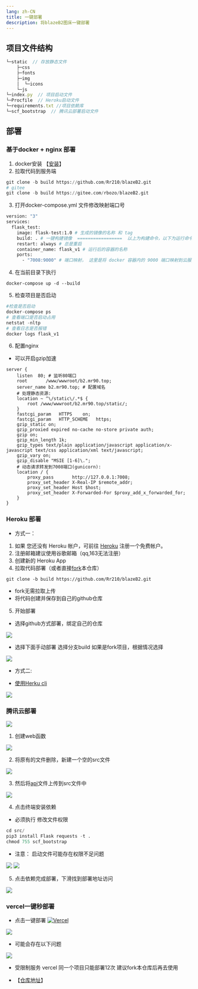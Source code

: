```yaml
---
lang: zh-CN
title: 一键部署
description: 将blazeB2图床一键部署
---
```


## 项目文件结构

```js
└─static  // 存放静态文件
    ├─css
    ├─fonts
    ├─img
    │  └─icons
    └─js
└─index.py  // 项目启动文件
└─Procfile  // Heroku启动文件
└─requirements.txt //项目依赖库
└─scf_bootstrap  // 腾讯云部署启动文件
```
## 部署


### 基于docker + nginx 部署

1. docker安装 【[安装](https://blog.csdn.net/weixin_40118894/article/details/117221102)】
2. 拉取代码到服务端

```python
git clone -b build https://github.com/Rr210/blazeB2.git
# gitee
git clone -b build https://gitee.com/rbozo/blazeB2.git
```

3. 打开docker-compose.yml 文件修改映射端口号

```dockerfile
version: "3"
services:
  flask_test:
    image: flask-test:1.0 # 生成的镜像的名称 和 tag
    build: . # 一键构建镜像  =================  以上为构建命令，以下为运行命令
    restart: always # 总是重启
    container_name: flask_v1 # 运行后的容器的名称
    ports:
      - "7008:9000" # 端口映射， 这里是将 docker 容器内的 9000 端口映射到云服务器的 7008 端口  7008为外网端口号
```
4. 在当前目录下执行

```
docker-compose up -d --build
```

5. 检查项目是否启动

```python
#检查是否启动
docker-compose ps 
# 查看端口是否启动占用
netstat -nltp
# 查看日志是否报错
docker logs flask_v1
```
6. 配置nginx

- 可以开启gzip加速

```nginx
server {
    listen  80; # 监听80端口
    root       /www/wwwroot/b2.mr90.top; 
    server_name b2.mr90.top; # 配置域名
    # 处理静态资源:
    location ~ ^\/static\/.*$ {
        root /www/wwwroot/b2.mr90.top/static/;
    }
    fastcgi_param   HTTPS    on;
	fastcgi_param   HTTP_SCHEME   https;
	gzip_static on;
    gzip_proxied expired no-cache no-store private auth;
    gzip on;
    gzip_min_length 1k;
    gzip_types text/plain application/javascript application/x-javascript text/css application/xml text/javascript;
    gzip_vary on;
    gzip_disable "MSIE [1-6]\.";
    # 动态请求转发到7008端口(gunicorn):
    location / {
        proxy_pass       http://127.0.0.1:7008;
        proxy_set_header X-Real-IP $remote_addr;
        proxy_set_header Host $host;
        proxy_set_header X-Forwarded-For $proxy_add_x_forwarded_for;
    }
}
```

### Heroku 部署 

- 方式一：

1. 如果 您还没有 Heroku 帐户，可前往 [Heroku](https://dashboard.heroku.com/login) 注册一个免费帐户。
2. 注册邮箱建议使用谷歌邮箱（qq,163无法注册）
3. 创建新的 Heroku App
4. 拉取代码部署（或者直接[fork](https://github.com/Rr210/blazeB2)本仓库）

```git
git clone -b build https://github.com/Rr210/blazeB2.git
```
- fork无需拉取上传
- 将代码创建并保存到自己的github仓库

5. 开始部署

- 选择github方式部署，绑定自己的仓库

![](https://cloud.mr90.top/hexo/4/abf21307-628b-4b03-80d1-202a3a83a605.png)

- 选择下面手动部署 选择分支build 如果是fork项目，根据情况选择

![](https://cloud.mr90.top/hexo/4/56144394-87f5-43ca-b149-855b7251f273.png)

- 方式二:

- [使用Herku cli](https://www.jianshu.com/p/b3478aaa82d3)

![](https://cloud.mr90.top/hexo/4/182df770-6256-4589-8b54-50593c7bd7e0.png)
### 腾讯云部署

[![](/img/txy.svg)](https://console.cloud.tencent.com/scf/list-create?rid=1&ns=default&createType=empty)

1. 创建web函数

![](https://cloud.mr90.top/hexo/4/bfdb068c-a2c1-472c-990a-6f4420ee7cf7.png)

2. 将原有的文件删除，新建一个空的src文件

![](https://cloud.mr90.top/hexo/4/5a0fb26f-b137-4dda-a4f0-704cc23ad279.png)

3. 然后将[api](https://github.com/Rr210/blazeB2/tree/master/api)文件上传到src文件中

![](https://cloud.mr90.top/hexo/4/bf923231-d1cd-4312-ada0-fa786c775b76.png)

4. 点击终端安装依赖

- 必须执行 修改文件权限

```python
cd src/
pip3 install Flask requests -t .
chmod 755 scf_bootstrap
```
- 注意： 启动文件可能存在权限不足问题 

![](https://cloud.mr90.top/hexo/4/23b26647-97b8-4e64-aa05-2bee84666277.png)
![](https://cloud.mr90.top/hexo/4/d89e5329-bd8b-4100-956b-1cf1b38965ad.png)

5. 点击依赖完成部署，下滑找到部署地址访问

![](https://cloud.mr90.top/hexo/4/55fc7bf3-c8fe-45af-ace3-da9e7d582452.png)

### vercel一键秒部署

- 点击一键部署 [![Vercel](https://img.shields.io/badge/vercel-%23000000.svg?style=for-the-badge&logo=vercel&logoColor=white)](https://vercel.com/new/clone?s=https://github.com/Rr210/blazeB2.git)

![](https://cloud.mr90.top/hexo/4/38c9dcba-97bc-413d-a6a7-c8681937fa59.png)

- 可能会存在以下问题

![](https://cloud.mr90.top/hexo/4/179e261a-b2e6-4116-97b1-7984086f6d28.png)

- 受限制服务 vercel 同一个项目只能部署12次  建议fork本仓库后再去使用

- 【[仓库地址](https://github.com/Rr210/blazeB2)】
<Comments />